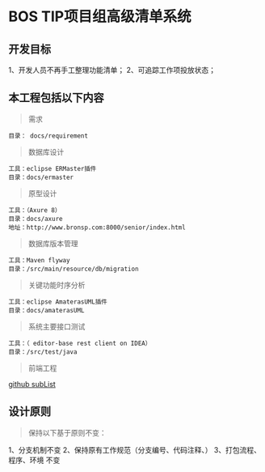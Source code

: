 # BOS TIP项目组高级清单系统

## 开发目标

1、开发人员不再手工整理功能清单；
2、可追踪工作项投放状态；

## 本工程包括以下内容

>需求

	目录： docs/requirement

>数据库设计

	工具：eclipse ERMaster插件
	目录：docs/ermaster

>原型设计

	工具：（Axure 8）  
	目录：docs/axure
	地址：http://www.bronsp.com:8000/senior/index.html

>数据库版本管理

	工具：Maven flyway
	目录：/src/main/resource/db/migration

>关键功能时序分析

	工具：eclipse AmaterasUML插件
	目录：docs/amaterasUML

>系统主要接口测试

	工具：（ editor-base rest client on IDEA）
	目录：/src/test/java

>前端工程
	
[github subList](https://github.com/Wangdabo/subList.git)

## 设计原则

>保持以下基于原则不变：

1、分支机制不变
2、保持原有工作规范（分支编号、代码注释、）
3、打包流程、程序、环境 不变
